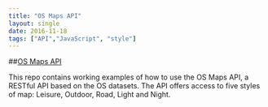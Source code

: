 ```yaml
---
title: "OS Maps API"
layout: single
date: 2016-11-18
tags: ["API","JavaScript", "style"]
---
```


##[OS Maps API](https://github.com/OrdnanceSurvey/OS-Maps-API)

This repo contains working examples of how to use the OS Maps API, a RESTful API based on the OS datasets. The API offers access to five styles of map: Leisure, Outdoor, Road, Light and Night. 
